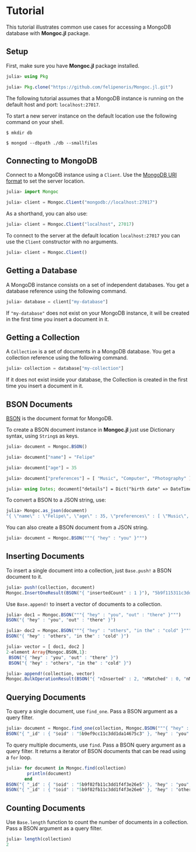 
# Tutorial

This tutorial illustrates common use cases for accessing a MongoDB database with **Mongoc.jl** package.

## Setup

First, make sure you have **Mongoc.jl** package installed.

```julia
julia> using Pkg

julia> Pkg.clone("https://github.com/felipenoris/Mongoc.jl.git")
```

The following tutorial assumes that a MongoDB instance is running on the
default host and port: `localhost:27017`.

To start a new server instance on the default location use the following command on your shell.

```shell
$ mkdir db

$ mongod --dbpath ./db --smallfiles
```

## Connecting to MongoDB

Connect to a MongoDB instance using a `Client`.
Use the [MongoDB URI format](https://docs.mongodb.com/manual/reference/connection-string/) to set the server location.

```julia
julia> import Mongoc

julia> client = Mongoc.Client("mongodb://localhost:27017")
```

As a shorthand, you can also use:

```julia
julia> client = Mongoc.Client("localhost", 27017)
```

To connect to the server at the default location `localhost:27017`
you can use the `Client` constructor with no arguments.

```julia
julia> client = Mongoc.Client()
```

## Getting a Database

A MongoDB instance consists on a set of independent databases.
You get a database reference using the following command.

```julia
julia> database = client["my-database"]
```

If `"my-database"` does not exist on your MongoDB instance, it will be created
in the first time you insert a document in it.

## Getting a Collection

A `Collection` is a set of documents in a MongoDB database.
You get a collection reference using the following command.

```julia
julia> collection = database["my-collection"]
```

If it does not exist inside your database, the Collection
is created in the first time you insert a document in it.

## BSON Documents

[BSON](http://bsonspec.org/) is the document format for MongoDB.

To create a BSON document instance in **Mongoc.jl** just use Dictionary syntax,
using `String`s as keys.

```julia
julia> document = Mongoc.BSON()

julia> document["name"] = "Felipe"

julia> document["age"] = 35

julia> document["preferences"] = [ "Music", "Computer", "Photography" ]

julia> using Dates; document["details"] = Dict("birth date" => DateTime(1983, 4, 16), "location" => "Rio de Janeiro")
```

To convert a BSON to a JSON string, use:

```julia
julia> Mongoc.as_json(document)
"{ \"name\" : \"Felipe\", \"age\" : 35, \"preferences\" : [ \"Music\", \"Computer\", \"Photography\" ], \"details\" : { \"location\" : \"Rio de Janeiro\", \"birth date\" : { \"\$date\" : \"1983-04-16T00:00:00Z\" } } }"
```

You can also create a BSON document from a JSON string.

```julia
julia> document = Mongoc.BSON("""{ "hey" : "you" }""")
```

## Inserting Documents

To insert a single document into a collection, just `Base.push!` a BSON document to it.

```julia
julia> push!(collection, document)
Mongoc.InsertOneResult(BSON("{ "insertedCount" : 1 }"), "5b9f115311c3dd25383e0f32")
```

Use `Base.append!` to insert a vector of documents to a collection.

```julia
julia> doc1 = Mongoc.BSON("""{ "hey" : "you", "out" : "there" }""")
BSON("{ "hey" : "you", "out" : "there" }")

julia> doc2 = Mongoc.BSON("""{ "hey" : "others", "in the" : "cold" }""")
BSON("{ "hey" : "others", "in the" : "cold" }")

julia> vector = [ doc1, doc2 ]
2-element Array{Mongoc.BSON,1}:
 BSON("{ "hey" : "you", "out" : "there" }")
 BSON("{ "hey" : "others", "in the" : "cold" }")

julia> append!(collection, vector)
Mongoc.BulkOperationResult(BSON("{ "nInserted" : 2, "nMatched" : 0, "nModified" : 0, "nRemoved" : 0, "nUpserted" : 0, "writeErrors" : [  ] }"), 0x00000001, Union{Nothing, String}["5b9f11ba11c3dd25841c7dc2", "5b9f11ba11c3dd25841c7dc3"])
```

## Querying Documents

To query a single document, use `find_one`. Pass a BSON argument as a query filter.

```julia
julia> document = Mongoc.find_one(collection, Mongoc.BSON("""{ "hey" : "you" }"""))
BSON("{ "_id" : { "$oid" : "5b9ef9cc11c3dd1da14675c3" }, "hey" : "you" }")
```

To query multiple documents, use `find`. Pass a BSON query argument as a query filter.
It returns a iterator of BSON documents that can be read using a `for` loop.

```julia
julia> for document in Mongoc.find(collection)
        println(document)
       end
BSON("{ "_id" : { "$oid" : "5b9f02fb11c3dd1f4f3e26e5" }, "hey" : "you", "out" : "there" }")
BSON("{ "_id" : { "$oid" : "5b9f02fb11c3dd1f4f3e26e6" }, "hey" : "others", "in the" : "cold" }")
```

## Counting Documents

Use `Base.length` function to count the number of documents in a collection.
Pass a BSON argument as a query filter.

```julia
julia> length(collection)
2
```

